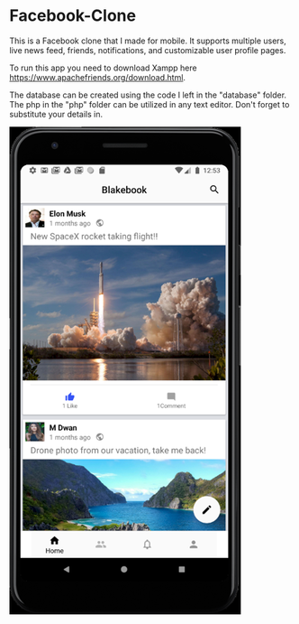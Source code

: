# Facebook-Clone
This is a Facebook clone that I made for mobile. It supports multiple users, live news feed, friends, notifications, and customizable user profile pages. 

To run this app you need to download Xampp here https://www.apachefriends.org/download.html. 

The database can be created using the code I left in the "database" folder. The php in the "php" folder can be utilized in any text editor. Don't forget to substitute your details in.


![](images/1.png)

